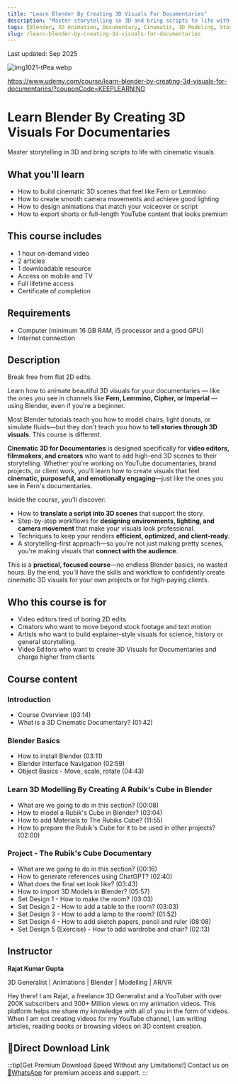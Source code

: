 ```yaml
---
title: "Learn Blender By Creating 3D Visuals For Documentaries"
description: "Master storytelling in 3D and bring scripts to life with cinematic visuals using Blender"
tags: [Blender, 3D Animation, Documentary, Cinematic, 3D Modeling, Storytelling]
slug: /learn-blender-by-creating-3d-visuals-for-documentaries
---
```


Last updated: Sep 2025

![img1021-tPea.webp](https://list.ucards.store/d/img/img1021-tPea.webp)

https://www.udemy.com/course/learn-blender-by-creating-3d-visuals-for-documentaries/?couponCode=KEEPLEARNING

# Learn Blender By Creating 3D Visuals For Documentaries

Master storytelling in 3D and bring scripts to life with cinematic visuals.

## What you'll learn

- How to build cinematic 3D scenes that feel like Fern or Lemmino
- How to create smooth camera movements and achieve good lighting
- How to design animations that match your voiceover or script
- How to export shorts or full-length YouTube content that looks premium

## This course includes

- 1 hour on-demand video
- 2 articles
- 1 downloadable resource
- Access on mobile and TV
- Full lifetime access
- Certificate of completion

## Requirements

- Computer (minimum 16 GB RAM, i5 processor and a good GPU)
- Internet connection

## Description

Break free from flat 2D edits.

Learn how to animate beautiful 3D visuals for your documentaries — like the ones you see in channels like **Fern, Lemmino, Cipher, or Imperial** — using Blender, even if you're a beginner.

Most Blender tutorials teach you how to model chairs, light donuts, or simulate fluids—but they don't teach you how to **tell stories through 3D visuals**. This course is different.

**Cinematic 3D for Documentaries** is designed specifically for **video editors, filmmakers, and creators** who want to add high-end 3D scenes to their storytelling. Whether you're working on YouTube documentaries, brand projects, or client work, you'll learn how to create visuals that feel **cinematic, purposeful, and emotionally engaging**—just like the ones you see in Fern's documentaries.

Inside the course, you'll discover:

- How to **translate a script into 3D scenes** that support the story.
- Step-by-step workflows for **designing environments, lighting, and camera movement** that make your visuals look professional.
- Techniques to keep your renders **efficient, optimized, and client-ready**.
- A storytelling-first approach—so you're not just making pretty scenes, you're making visuals that **connect with the audience**.

This is a **practical, focused course**—no endless Blender basics, no wasted hours. By the end, you'll have the skills and workflow to confidently create cinematic 3D visuals for your own projects or for high-paying clients.

## Who this course is for

- Video editors tired of boring 2D edits
- Creators who want to move beyond stock footage and text motion
- Artists who want to build explainer-style visuals for science, history or general storytelling.
- Video Editors who want to create 3D Visuals for Documentaries and charge higher from clients

## Course content

### Introduction
- Course Overview (03:14)
- What is a 3D Cinematic Documentary? (01:42)

### Blender Basics
- How to install Blender (03:11)
- Blender Interface Navigation (02:59)
- Object Basics - Move, scale, rotate (04:43)

### Learn 3D Modelling By Creating A Rubik's Cube in Blender
- What are we going to do in this section? (00:08)
- How to model a Rubik's Cube in Blender? (03:04)
- How to add Materials to The Rubiks Cube? (11:55)
- How to prepare the Rubik's Cube for it to be used in other projects? (02:00)

### Project - The Rubik's Cube Documentary
- What are we going to do in this section? (00:16)
- How to generate references using ChatGPT? (02:40)
- What does the final set look like? (03:43)
- How to import 3D Models in Blender? (05:57)
- Set Design 1 - How to make the room? (03:03)
- Set Design 2 - How to add a table to the room? (03:03)
- Set Design 3 - How to add a lamp to the room? (01:52)
- Set Design 4 - How to add sketch papers, pencil and ruler (08:08)
- Set Design 5 (Exercise) - How to add wardrobe and chair? (02:13)

## Instructor

**Rajat Kumar Gupta**

3D Generalist | Animations | Blender | Modelling | AR/VR

Hey there! I am Rajat, a freelance 3D Generalist and a YouTuber with over 200K subscribers and 300+ Million views on my animation videos. This platform helps me share my knowledge with all of you in the form of videos. When I am not creating videos for my YouTube channel, I am writing articles, reading books or browsing videos on 3D content creation.

## 🚀Direct Download Link
:::tip[Get Premium Download Speed Without any Limitations!]
Contact us on [💬WhatsApp](https://wa.me/+8613237610083) for premium access and support.
:::